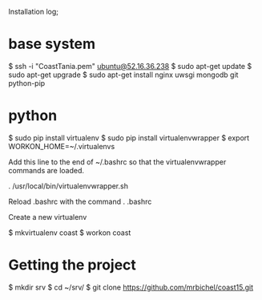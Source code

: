Installation log; 

# base system

$ ssh -i "CoastTania.pem" ubuntu@52.16.36.238
$ sudo apt-get update
$ sudo apt-get upgrade
$ sudo apt-get install nginx uwsgi mongodb git python-pip

# python

$ sudo pip install virtualenv
$ sudo pip install virtualenvwrapper
$ export WORKON_HOME=~/.virtualenvs

Add this line to the end of ~/.bashrc so that the virtualenvwrapper commands are loaded.

. /usr/local/bin/virtualenvwrapper.sh

Reload .bashrc with the command . .bashrc 

Create a new virtualenv

$ mkvirtualenv coast
$ workon coast 

# Getting the project

$ mkdir srv
$ cd ~/srv/
$ git clone https://github.com/mrbichel/coast15.git


